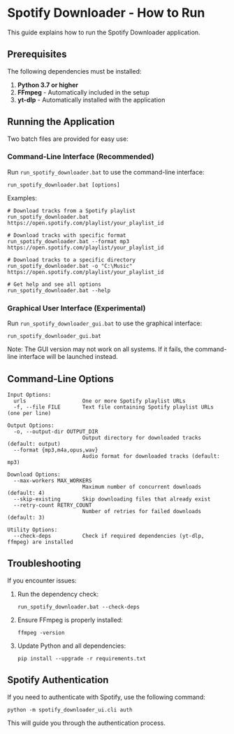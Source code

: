 # Spotify Downloader - How to Run

This guide explains how to run the Spotify Downloader application.

## Prerequisites

The following dependencies must be installed:

1. **Python 3.7 or higher**
2. **FFmpeg** - Automatically included in the setup
3. **yt-dlp** - Automatically installed with the application

## Running the Application

Two batch files are provided for easy use:

### Command-Line Interface (Recommended)

Run `run_spotify_downloader.bat` to use the command-line interface:

```
run_spotify_downloader.bat [options]
```

Examples:

```
# Download tracks from a Spotify playlist
run_spotify_downloader.bat https://open.spotify.com/playlist/your_playlist_id

# Download tracks with specific format
run_spotify_downloader.bat --format mp3 https://open.spotify.com/playlist/your_playlist_id

# Download tracks to a specific directory
run_spotify_downloader.bat -o "C:\Music" https://open.spotify.com/playlist/your_playlist_id

# Get help and see all options
run_spotify_downloader.bat --help
```

### Graphical User Interface (Experimental)

Run `run_spotify_downloader_gui.bat` to use the graphical interface:

```
run_spotify_downloader_gui.bat
```

Note: The GUI version may not work on all systems. If it fails, the command-line interface will be launched instead.

## Command-Line Options

```
Input Options:
  urls                  One or more Spotify playlist URLs
  -f, --file FILE       Text file containing Spotify playlist URLs (one per line)

Output Options:
  -o, --output-dir OUTPUT_DIR
                        Output directory for downloaded tracks (default: output)
  --format {mp3,m4a,opus,wav}
                        Audio format for downloaded tracks (default: mp3)

Download Options:
  --max-workers MAX_WORKERS
                        Maximum number of concurrent downloads (default: 4)
  --skip-existing       Skip downloading files that already exist
  --retry-count RETRY_COUNT
                        Number of retries for failed downloads (default: 3)

Utility Options:
  --check-deps          Check if required dependencies (yt-dlp, ffmpeg) are installed
```

## Troubleshooting

If you encounter issues:

1. Run the dependency check:
   ```
   run_spotify_downloader.bat --check-deps
   ```

2. Ensure FFmpeg is properly installed:
   ```
   ffmpeg -version
   ```

3. Update Python and all dependencies:
   ```
   pip install --upgrade -r requirements.txt
   ```

## Spotify Authentication

If you need to authenticate with Spotify, use the following command:

```
python -m spotify_downloader_ui.cli auth
```

This will guide you through the authentication process. 